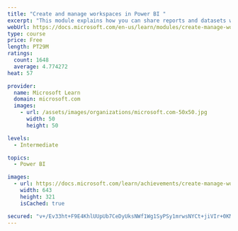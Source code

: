 ```yaml
---
title: "Create and manage workspaces in Power BI "
excerpt: "This module explains how you can share reports and datasets with your users and how to create a deployment strategy that makes sense for you and your organization. Furthermore, you will learn about data lineage in Microsoft Power BI."
webUrl: https://docs.microsoft.com/en-us/learn/modules/create-manage-workspaces-power-bi/
type: course
price: Free
length: PT29M
ratings:
  count: 1648
  average: 4.774272
heat: 57

provider:
  name: Microsoft Learn
  domain: microsoft.com
  images:
    - url: /assets/images/organizations/microsoft.com-50x50.jpg
      width: 50
      height: 50

levels:
  - Intermediate

topics:
  - Power BI

images:
  - url: https://docs.microsoft.com/learn/achievements/create-manage-workspaces-power-bi-social.png
    width: 643
    height: 321
    isCached: true

secured: "v+/Ev33ht+F9E4KhlUUpUb7CeDyUksNWf1Wg1SyPSy1mrwsNYCt+jiVIr+0KMLkPfjdDDhzWNNxgUBksLGyd+UiaHlZ6tfgS1kTdSCbY2JMMFXFKyeCu4zMWO4tUGxxpfybQy2/KbR/egoW9chjMrOkSfW3HYk65WhnLqPMv0XdY8ZYYNSj6lKNqb2Lf9LZavNGYAJF6cugT4S9GKfz69bsUCNL1nL5jYgg/dzzAQ7C8XuaWAlSoPibaynadL8VJloc+bRtM/tCFLsiNSs9SpOYREjk/tjdrTRQ0xIvZdvlx+/qar8OHpyeQqiucjag7EpKp2jxCXw7skfM/FSBJe9R2qVoiIrr01otmtpYnWidJPTsp1S/3rnXb0A9/Mh3blxIgfVxN5Zrf26H/9XNNAXejRp1PIVpXAMtSN/Fk38s=;8bOjPZXMXzfotYMU5aLpAQ=="
---
```


